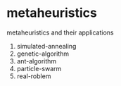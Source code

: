 # metaheuristics

metaheuristics and their applications

1. simulated-annealing
1. genetic-algorithm
1. ant-algorithm
1. particle-swarm
1. real-roblem
